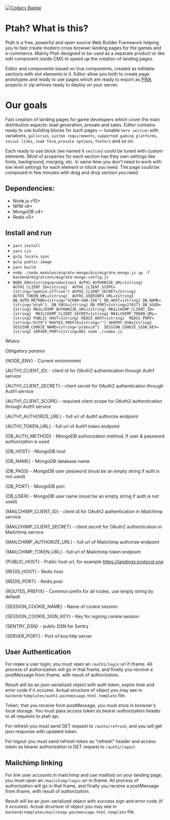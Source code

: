 [![Codacy Badge](https://api.codacy.com/project/badge/Grade/da503bb6111644f68a1266eea37309c7)](https://www.codacy.com/app/ProtocolOne/storefront)

# Ptah? What is this?

Ptah is a free, powerful and open source Web Builder Framework helping you to fast create modern cross browser landing pages for the games and e-commerce. Mainly Ptah designed to be used as a separate product or like edit component inside CMS to speed up the creation of landing pages. 

Editor and components based on Vue components, created as editable sections with slot elements in it. Editor allow you both to create page prototypes and ready to use pages which are ready to export as [PWA](https://developers.google.com/web/progressive-web-apps/) projects in zip arhives ready to deploy on your server. 

# Our goals

Fast creation of landing pages for game developers which cover the main distribution aspects: lead generation, presale and sales. Editor contains ready to use building blocks for such pages — tunable `hero section` with variations, `galleries`, `system requirements`, `supported gaming platforms`, `social links`, `lead form`, `presale options`, `footers` and so on.  

Each ready to use block (we named it `section`) could be tuned with custom elements. Most of properies for each section has they own settings like fonts, background, marging, etc. In same time you don't need to work with low level settings for each element or block you need. The page could be composed in few minutes with drag and drop section you need.

## Dependencies: 
* Node.js v10+
* NPM v6+
* MongoDB v4+
* Redis v5+

## Install and run
* `yarn install`
* `yarn cjs`
* `gulp locale_sync`
* `gulp public-image`
* `yarn build`
* `node ./node_modules/migrate-mongo/bin/migrate-mongo.js up -f backend/migrations/migrate-mongo-config.js`
* `NODE_ENV={string=production} AUTH1_AUTHORIZE_URL={string} AUTH1_CLIENT_ID={string} 
AUTH1_CLIENT_SCOPE={string="openid,offline"} AUTH1_CLIENT_SECRET={string} AUTH1_TOKEN_URL={string} 
AUTH1_USERINFO_URL={string} DB_AUTH_METHOD={string="SCRAM-SHA-256"} DB_HOST={string} DB_NAME={string="ptah"} 
DB_PASS={string} DB_PORT={string=27017} DB_USER={string} MAILCHIMP_AUTHORIZE_URL={string} MAILCHIMP_CLIENT_ID={string} 
MAILCHIMP_CLIENT_SECRET={string} MAILCHIMP_TOKEN_URL={string} PUBLIC_HOST={string} REDIS_HOST={string} 
REDIS_PORT={string="6379"} ROUTES_PREFIX={string=""} SENTRY_DSN={string} SESSION_COOKIE_NAME={string="ptahsid"} 
SESSION_COOKIE_SIGN_KEY={string} SERVER_PORT={string=80} node ./index.js`

Where:

*Obligatory params*

{NODE_ENV} - Current environment

{AUTH1_CLIENT_ID} - client id for OAuth2 authentication through Auth1 service

{AUTH1_CLIENT_SECRET} - client secret for OAuth2 authentication through Auth1 service

{AUTH1_CLIENT_SCOPE} - required client scope for OAuth2 authentication through Auth1 service

{AUTH1_AUTHORIZE_URL} - full url of Auth1 authorize endpoint 

{AUTH1_TOKEN_URL} - full url of Auth1 token endpoint

{DB_AUTH_METHOD} - MongoDB authorization method, if user & password authorization is used

{DB_HOST} - MongoDB host

{DB_NAME} - MongoDB database name

{DB_PASS} - MongoDB user password (must be an empty string if auth is not used)

{DB_PORT} - MongoDB port

{DB_USER} - MongoDB user name (must be an empty string if auth is not used)

{MAILCHIMP_CLIENT_ID} - client id for OAuth2 authentication in Mailchimp service

{MAILCHIMP_CLIENT_SECRET} - client secret for OAuth2 authentication in Mailchimp service

{MAILCHIMP_AUTHORIZE_URL} - full url of Mailchimp authorize endpoint 

{MAILCHIMP_TOKEN_URL} - full url of Mailchimp token endpoint

{PUBLIC_HOST} - Public host url, for example https://landings.protocol.one

{REDIS_HOST} - Redis host

{REDIS_PORT} - Redis post

{ROUTES_PREFIX} - Common prefix for all routes, use empty string by default

{SESSION_COOKIE_NAME} - Name of cookie session

{SESSION_COOKIE_SIGN_KEY} - Key for signing cookie session

{SENTRY_DSN} - public DSN for Sentry

{SERVER_PORT} - Port of koa http server


## User Authentication

For make a user login, you must open an `/auth1/login` url if iframe. 
All process of authorization will go in that frame, and finally you receive a postMessage from iframe, 
with result of authorization. 

Result will be an json-serialized object with auth token, expire time and error code if it occures. 
Actual structure of object you may see in `backend/templates/auth1.postmessage.html.template` file.

Token, that you receive form postMessage, you must store in browser's local storage.
You must pass access token as bearer authorization header to all requests to ptah api.

For refresh you must send GET request to `/auth1/refresh`, and you will get json response with updated token. 

For logout you must send refresh token as "refresh" header and access token as bearer authorization in GET request to 
`/auth1/logout`

## Mailchimp linking

For link user accounts in mailchimp and use maillists on your landing page, you must open an `/mailchimp/login` url
in iframe.
All process of authorization will go in that frame, and finally you receive a postMessage from iframe, 
with result of authorization. 

Result will be an json-serialized object with success sign and error code (if it occures). 
Actual structure of object you may see in `backend/templates/mailchimp.postmessage.html.template` file.
